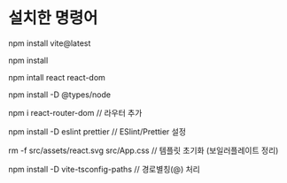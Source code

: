 # 설치한 명령어

npm install vite@latest

npm install

npm intall react react-dom

npm install -D @types/node

npm i react-router-dom // 라우터 추가

npm install -D eslint prettier // ESlint/Prettier 설정

rm -f src/assets/react.svg src/App.css // 템플릿 초기화 (보일러플레이트 정리)


npm install -D vite-tsconfig-paths // 경로별칭(@) 처리
